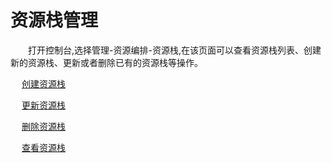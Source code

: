 # 资源栈管理

　　打开控制台,选择管理-资源编排-资源栈,在该页面可以查看资源栈列表、创建新的资源栈、更新或者删除已有的资源栈等操作。 
  
　 [创建资源栈](#创建资源栈)
 
　 [更新资源栈](#更新资源栈)

　 [删除资源栈](#删除资源栈)
 
　 [查看资源栈](#查看资源栈)
 
 
 
